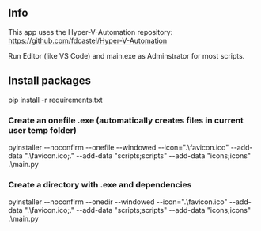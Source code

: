 ## Info

This app uses the Hyper-V-Automation repository: https://github.com/fdcastel/Hyper-V-Automation


Run Editor (like VS Code) and main.exe as Adminstrator for most scripts.


## Install packages

pip install -r requirements.txt

### Create an onefile .exe (automatically creates files in current user temp folder)

pyinstaller --noconfirm --onefile --windowed --icon=".\favicon.ico" --add-data ".\favicon.ico;." --add-data "scripts;scripts" --add-data "icons;icons" .\main.py

### Create a directory with .exe and dependencies

pyinstaller --noconfirm --onedir --windowed --icon=".\favicon.ico" --add-data ".\favicon.ico;." --add-data "scripts;scripts" --add-data "icons;icons" .\main.py